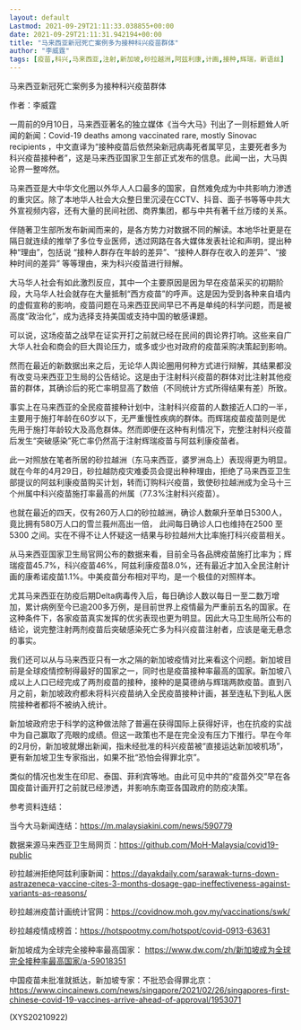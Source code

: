 ```yaml
---
layout: default
Lastmod: 2021-09-29T21:11:33.038855+00:00
date: 2021-09-29T21:11:31.942194+00:00
title: "马来西亚新冠死亡案例多为接种科兴疫苗群体"
author: "李威霆"
tags: [疫苗,科兴,马来西亚,注射,新加坡,砂拉越洲,阿兹利康,计画,接种,辉瑞，新语丝]
---
```


马来西亚新冠死亡案例多为接种科兴疫苗群体

作者：李威霆

一周前的9月10日，马来西亚著名的独立媒体《当今大马》刊出了一则标题耸人听闻的新闻：Covid-19 deaths among vaccinated rare, mostly Sinovac recipients ，中文直译为“接种疫苗后依然染新冠病毒死者属罕见，主要死者多为科兴疫苗接种者”，这是马来西亚国家卫生部正式发布的信息。此闻一出，大马舆论界一整哗然。

马来西亚是大中华文化圈以外华人人口最多的国家，自然难免成为中共影响力渗透的重灾区。除了本地华人社会大众整日里沉浸在CCTV、抖音、面子书等等中共大外宣视频内容，还有大量的民间社团、商界集团，都与中共有著千丝万缕的关系。

伴随著卫生部所发布新闻而来的，是各方势力对数据不同的解读。本地华社更是在隔日就连续的推举了多位专业医师，透过网路在各大媒体发表社论和声明，提出种种“理由”，包括说 “接种人群存在年龄的差异”、“接种人群存在收入的差异”、“接种时间的差异” 等等理由，来为科兴疫苗进行辩解。

大马华人社会有如此激烈反应，其中一个主要原因是因为早在疫苗采买的初期阶段，大马华人社会就存在大量抵制“西方疫苗”的呼声。这是因为受到各种来自墙内的虚假宣称的影响，疫苗问题在马来西亚民间早已不再是单纯的科学问题，而是被高度“政治化”，成为选择支持美国或支持中国的敏感课题。

可以说，这场疫苗之战早在证实开打之前就已经在民间的舆论界打响。这些来自广大华人社会和商会的巨大舆论压力，或多或少也对政府的疫苗采购决策起到影响。

然而在最近的新数据出来之后，无论华人舆论圈用何种方式进行辩解，其结果都没有改变马来西亚卫生局的公告结论。这是由于注射科兴疫苗的群体对比注射其他疫苗的群体，其确诊后的死亡率明显高了数倍（不同统计方式所得结果有差）所致。

事实上在马来西亚的全民疫苗接种计划中，注射科兴疫苗的人数接近人口的一半，主要用于施打年龄在60岁以下，无严重慢性疾病的群体。而辉瑞疫苗疫苗则是优先用于施打年龄较大及高危群体。然而即便在这种有利情况下，完整注射科兴疫苗后发生“突破感染”死亡率仍然高于注射辉瑞疫苗与阿兹利康疫苗者。

此一对照放在笔者所居的砂拉越洲（东马来西亚，婆罗洲岛上）表现得更为明显。就在今年的4月29日，砂拉越防疫灾难委员会提出种种理由，拒绝了马来西亚卫生部提议的阿兹利康疫苗购买计划，转而订购科兴疫苗，致使砂拉越洲成为全马十三个州属中科兴疫苗施打率最高的州属（77.3%注射科兴疫苗）。

也就在最近的四天，仅有260万人口的砂拉越洲，确诊人数飙升至单日5300人，竟比拥有580万人口的雪兰莪州高出一倍， 此间每日确诊人口也维持在2500 至5300 之间。实在不得不让人怀疑这一结果与砂拉越州大比率施打科兴疫苗相关。

从马来西亚国家卫生局官网公布的数据来看，目前全马各品牌疫苗施打比率为；辉瑞疫苗45.7%，科兴疫苗46%，阿兹利康疫苗8.0%，还有最近才加入全民注射计画的康希诺疫苗1.1%。中美疫苗分布相对平均，是一个极佳的对照样本。

尤其马来西亚在防疫后期Delta病毒传入后，每日确诊人数以每日一至二数万增加，累计病例至今已逾200多万例，是目前世界上疫情最为严重前五名的国家。在这种条件下，各家疫苗真实发挥的优劣表现也更为明显。因此大马卫生局所公布的结论，说完整注射两剂疫苗后突破感染死亡多为科兴疫苗注射者，应该是毫无悬念的事实。

我们还可以从与马来西亚只有一水之隔的新加坡疫情对比来看这个问题。新加坡目前是全球疫情控制得最好的国家之一，同时也是疫苗接种率最高的国家。新加坡八成以上人口已经完成了两剂疫苗的接种，接种的是莫德纳与辉瑞两款疫苗。直到八月之前，新加坡政府都未将科兴疫苗纳入全民疫苗接种计画，甚至连私下到私人医院接种者都将不被纳入统计。

新加坡政府忠于科学的这种做法除了普遍在获得国际上获得好评，也在抗疫的实战中为自己赢取了亮眼的成绩。但这一政策也不是在完全没有压力下推行。早在今年的2月份，新加坡就爆出新闻，指未经批准的科兴疫苗被“直接运达新加坡机场”，更有新加坡卫生专家指出，如果不批“恐怕会得罪北京”。

类似的情况也发生在印尼、泰国、菲利宾等地。由此可见中共的“疫苗外交”早在各国疫苗计画开打之前就已经渗透，并影响东南亚各国政府的防疫决策。

参考资料连结：

当今大马新闻连结：https://m.malaysiakini.com/news/590779

数据来源马来西亚卫生局网页：https://github.com/MoH-Malaysia/covid19-public

砂拉越洲拒绝阿兹利康新闻：https://dayakdaily.com/sarawak-turns-down-astrazeneca-vaccine-cites-3-months-dosage-gap-ineffectiveness-against-variants-as-reasons/

砂拉越洲疫苗计画统计官网：https://covidnow.moh.gov.my/vaccinations/swk/

砂拉越疫情成榜首：https://hotspootmy.com/hotspot/covid-0913-63631

新加坡成为全球完全接种率最高国家： https://www.dw.com/zh/新加坡成为全球完全接种率最高国家/a-59018351

中国疫苗未批准就抵达，新加坡专家：不批恐会得罪北京：https://www.cincainews.com/news/singapore/2021/02/26/singapores-first-chinese-covid-19-vaccines-arrive-ahead-of-approval/1953071

(XYS20210922)

